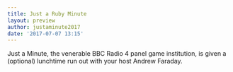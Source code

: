 ```yaml
---
title: Just a Ruby Minute
layout: preview
author: justaminute2017
date: '2017-07-07 13:15'
---
```


Just a Minute, the venerable BBC Radio 4 panel game institution, is given a (optional) lunchtime run out with your host Andrew Faraday.
